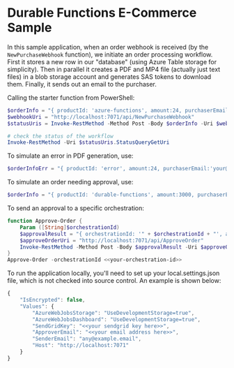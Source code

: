 # Durable Functions E-Commerce Sample

In this sample application, when an order webhook is received (by the `NewPurchaseWebhook` function), we initiate an order processing workflow.
First it stores a new row in our "database" (using Azure Table storage for simplicity). Then in parallel it creates a PDF and MP4 file (actually just text files) in a blob storage account and generates SAS tokens to download them. Finally, it sends out an email to the purchaser. 


Calling the starter function from PowerShell: 

```powershell
$orderInfo = "{ productId: 'azure-functions', amount:24, purchaserEmail:'your@email.com' }"
$webhookUri = "http://localhost:7071/api/NewPurchaseWebhook"
$statusUris = Invoke-RestMethod -Method Post -Body $orderInfo -Uri $webhookUri

# check the status of the workflow
Invoke-RestMethod -Uri $statusUris.StatusQueryGetUri
```

To simulate an error in PDF generation, use:
```powershell
$orderInfoErr = "{ productId: 'error', amount:24, purchaserEmail:'your@email.com' }"
```

To simulate an order needing approval, use:

```powershell
$orderInfo = "{ productId: 'durable-functions', amount:3000, purchaserEmail:'your@email.com' }"
```

To send an approval to a specific orchestration:

```powershell
function Approve-Order {
    Param ([String]$orchestrationId)
    $approvalResult = "{ orchestrationId: '" + $orchestrationId + "', approved:true }"
    $approveOrderUri = "http://localhost:7071/api/ApproveOrder"
    Invoke-RestMethod -Method Post -Body $approvalResult -Uri $approveOrderUri
}
Approve-Order -orchestrationId <<your-orchestration-id>>
```

To run the application locally, you'll need to set up your local.settings.json file, which is not checked into source control. An example is shown below:

```javascript
{
    "IsEncrypted": false,
    "Values": {
        "AzureWebJobsStorage": "UseDevelopmentStorage=true",
        "AzureWebJobsDashboard": "UseDevelopmentStorage=true",
        "SendGridKey": "<<your sendgrid key here>>",
        "ApproverEmail": "<<your email address here>>",
        "SenderEmail": "any@example.email",
        "Host": "http://localhost:7071"
    }
}
```